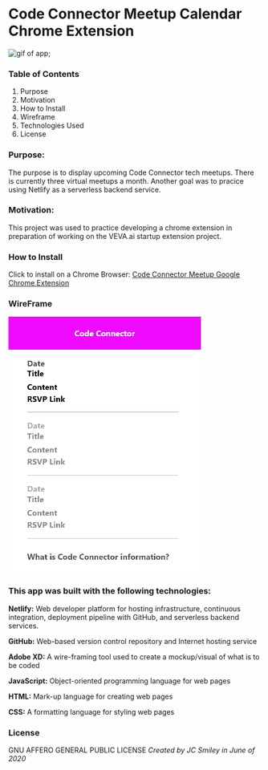 # Code Connector Meetup Calendar Chrome Extension

![gif of app](./assets/meetup-extension-3.gif);

### Table of Contents
1. Purpose
2. Motivation
3. How to Install
4. Wireframe
5. Technologies Used
6. License


### Purpose:
The purpose is to display upcoming Code Connector tech meetups. There is currently three virtual meetups a month. Another goal was to pracice using Netlify as a serverless backend service. 

### Motivation:

This project was used to practice developing a chrome extension in preparation of working on the VEVA.ai startup extension project.

### How to Install
Click to install on a Chrome Browser: [Code Connector Meetup Google Chrome Extension](https://chrome.google.com/webstore/detail/code-connector-meetups-ca/nonnkmloihklfojffnmkedkdeccdnhhf/related?hl=en)

### WireFrame

![Screen-shot of Wireframe in use](./assets/extension-1a.png)

### This app was built with the following technologies:

**Netlify:** Web developer platform for hosting infrastructure, continuous integration, deployment pipeline with GitHub, and serverless backend services.

**GitHub:** Web-based version control repository and Internet hosting service

**Adobe XD:** A wire-framing tool used to create a mockup/visual of what is to be coded

**JavaScript:** Object-oriented programming language for web pages

**HTML:** Mark-up language for creating web pages

**CSS:** A formatting language for styling web pages

### License  
GNU AFFERO GENERAL PUBLIC LICENSE
_Created by JC Smiley in June of 2020_

